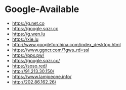 Google-Available
================

+ <https://g.net.co>
+ <https://google.sqzr.cc>
+ <https://g.wen.lu>
+ <https://xie.lu>
+ <http://www.googleforchina.com/index_desktop.html>
+ <https://www.ggncr.com/?gws_rd=ssl>
+ <https://ppx.pw/>
+ <https://google.sqzr.cc/>
+ <https://soso.red/>
+ <http://91.213.30.150/>
+ <https://www.lamjoeone.info/>
+ <http://202.86.162.26/>
